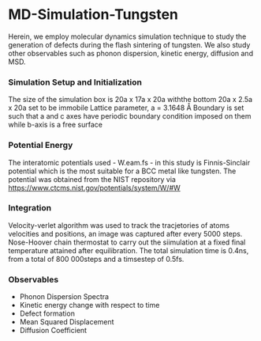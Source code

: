 # MD-Simulation-Tungsten
Herein, we employ molecular dynamics simulation technique to study the generation of defects during the flash sintering of tungsten. We also study other observables such as phonon dispersion, kinetic energy, diffusion and MSD.


### Simulation Setup and Initialization
The size of the simulation box is 20a x 17a x 20a withthe bottom 20a x 2.5a x 20a set to be immobile
Lattice parameter, a = 3.1648 Å
Boundary is set such that a and c axes have periodic boundary condition imposed on them while b-axis is a free surface

### Potential Energy
The interatomic potentials used - W.eam.fs - in this study is Finnis-Sinclair potential which is the most suitable for a BCC metal like tungsten. The potential was obtained from the NIST repository via https://www.ctcms.nist.gov/potentials/system/W/#W 

### Integration 
Velocity-verlet algorithm was used to track the tracjetories of atoms velocities and positions,  an image was captured after every 5000 steps.
Nose-Hoover chain thermostat to carry out the siimulation at a fixed final temperature attained after equilibration.
The total simulation time is 0.4ns, from a total of 800 000steps and a timsestep of 0.5fs.

### Observables
- Phonon Dispersion Spectra
- Kinetic energy change with respect to time
- Defect formation
- Mean Squared Displacement
- Diffusion Coefficient

